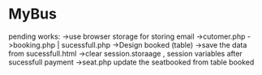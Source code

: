 # MyBus
pending works: 
->use browser storage for storing email
->cutomer.php
->booking.php | sucessfull.php
->Design booked (table)
->save the data from sucessfull.html
->clear session.storaage , session variables after sucessfull payment
->seat.php update the seatbooked from table booked